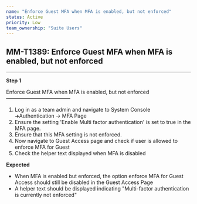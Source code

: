 ```yaml
---
name: "Enforce Guest MFA when MFA is enabled, but not enforced"
status: Active
priority: Low
team_ownership: "Suite Users"
---
```


## MM-T1389: Enforce Guest MFA when MFA is enabled, but not enforced

---

**Step 1**

Enforce Guest MFA when MFA is enabled, but not enforced\
–––––––––––––––––––––––––

1. Log in as a team admin and navigate to System Console ➜Authentication -> MFA Page
2. Ensure the setting 'Enable Multi factor authentication' is set to true in the MFA page.
3. Ensure that this MFA setting is not enforced.
4. Now navigate to Guest Access page and check if user is allowed to enforce MFA for Guest
5. Check the helper text displayed when MFA is disabled

**Expected**

- When MFA is enabled but enforced, the option enforce MFA for Guest Access should still be disabled in the Guest Access Page
- A helper text should be displayed indicating "Multi-factor authentication is currently not enforced"
